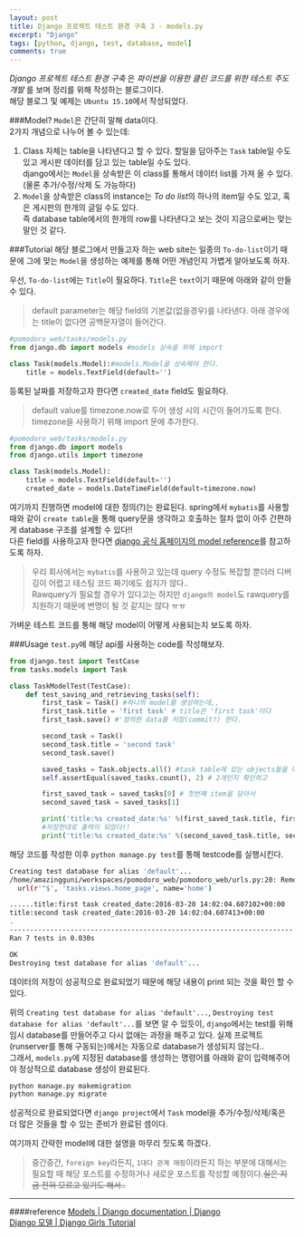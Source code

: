 ```yaml
---
layout: post
title: Django 프로젝트 테스트 환경 구축 3 - models.py
excerpt: "Django"
tags: [python, django, test, database, model]
comments: true
---
```


*Django 프로젝트 테스트 환경 구축* 은 *파이썬을 이용한 클린 코드를 위한 테스트 주도 개발* 를 보며 정리를 위해 작성하는 블로그이다.  
해당 블로그 및 예제는 `Ubuntu 15.10`에서 작성되었다.  

###Model?
`Model`은 간단히 말해 data이다.  
2가지 개념으로 나누어 볼 수 있는데:

1. Class 자체는 table을 나타낸다고 할 수 있다. 할일을 담아주는 `Task` table일 수도 있고 게시판 데이터를 담고 있는 table일 수도 있다.  
django에서는 `Model`을 상속받은 이 class를 통해서 데이터 list를 가져 올 수 있다.(물론 추가/수정/삭제 도 가능하다)
2. `Model`을 상속받은 class의 instance는 *To do list*의 하나의 item일 수도 있고, 혹은 게시판의 한개의 글일 수도 있다.  
즉 database table에서의 한개의 row를 나타낸다고 보는 것이 지금으로써는 맞는 말인 것 같다.


###Tutorial
해당 블로그에서 만들고자 하는 web site는 일종의 `To-do-list`이기 때문에 그에 맞는 `Model`을 생성하는 예제를 통해 어떤 개념인지 가볍게 알아보도록 하자.  

우선, `To-do-list`에는 `Title`이 필요하다.  `Title`은 `text`이기 때문에 아래와 같이 만들 수 있다.

> default parameter는 해당 field의 기본값(없을경우)를 나타낸다. 아래 경우에는 title이 없다면 공백문자열이 들어간다.

``` python
#pomodoro_web/tasks/models.py
from django.db import models #models 상속을 위해 import

class Task(models.Model):#models.Model을 상속해야 한다.
    title = models.TextField(default='')
```
등록된 날짜를 저장하고자 한다면 `created_date` field도 필요하다.

> default value를 timezone.now로 두어 생성 시의 시간이 들어가도록 한다. timezone을 사용하기 위해 import 문에 추가한다.

``` python
#pomodoro_web/tasks/models.py
from django.db import models
from django.utils import timezone

class Task(models.Model):
    title = models.TextField(default='')
    created_date = models.DateTimeField(default=timezone.now)
```

여기까지 진행하면 model에 대한 정의(?)는 완료된다. spring에서 `mybatis`를 사용할 때와 같이 `create table`을 통해 query문을 생각하고 호출하는 절차 없이 아주 간편하게 database 구조를 설계할 수 있다!!  
다른 field를 사용하고자 한다면 [django 공식 홈페이지의 model reference](https://docs.djangoproject.com/en/1.9/ref/models/fields/)를 참고하도록 하자.

> 우리 회사에서는 `mybatis`를 사용하고 있는데 query 수정도 복잡할 뿐더러 디버깅이 어렵고 테스팅 코드 짜기에도 쉽지가 않다..  
Rawquery가 필요할 경우가 있다고는 하지만 `django의 model`도 rawquery를 지원하기 때문에 변명이 될 것 같지는 않다 ㅠㅠ

가벼운 테스트 코드를 통해 해당 model이 어떻게 사용되는지 보도록 하자.

###Usage
`test.py`에 해당 api를 사용하는 code를 작성해보자.  

``` python
from django.test import TestCase
from tasks.models import Task

class TaskModelTest(TestCase):
    def test_saving_and_retrieving_tasks(self):
        first_task = Task() #하나의 model를 생성하는데,,
        first_task.title = 'first task' # title은 'first task'이다
        first_task.save() #'정의한 data를 저장(commit?) 한다.

        second_task = Task()
        second_task.title = 'second task'
        second_task.save()

        saved_tasks = Task.objects.all() #task table에 있는 objects들을 다 불러왔는데
        self.assertEqual(saved_tasks.count(), 2) # 2개인지 확인하고

        first_saved_task = saved_tasks[0] # 첫번째 item을 담아서
        second_saved_task = saved_tasks[1]

        print('title:%s created_date:%s' %(first_saved_task.title, first_saved_task.created_date)) #출력해보았다.
        #저장한대로 출력이 되었다!!
        print('title:%s created_date:%s' %(second_saved_task.title, second_saved_task.created_date))
```

해당 코드를 작성한 이후 `python manage.py test`를 통해 testcode를 실행시킨다.

``` sh
Creating test database for alias 'default'...
/home/amazingguni/workspaces/pomodoro_web/pomodoro_web/urls.py:20: RemovedInDjango110Warning: Support for string view arguments to url() is deprecated and will be removed in Django 1.10 (got tasks.views.home_page). Pass the callable instead.
  url(r'^$', 'tasks.views.home_page', name='home')

......title:first task created_date:2016-03-20 14:02:04.607102+00:00
title:second task created_date:2016-03-20 14:02:04.607413+00:00
.
----------------------------------------------------------------------
Ran 7 tests in 0.030s

OK
Destroying test database for alias 'default'...
```

데이터의 저장이 성공적으로 완료되었기 때문에 해당 내용이 print 되는 것을 확인 할 수 있다.  


위의 `Creating test database for alias 'default'...`, `Destroying test database for alias 'default'...`를 보면 알 수 있듯이,
`django`에서는 test를 위해 임시 database를 만들어주고 다시 없애는 과정을 해주고 있다. 실제 프로젝트(runserver를 통해 구동되는)에서는 자동으로 database가 생성되지 않는다..  
그래서, `models.py`에 지정된 database를 생성하는 명령어를 아래와 같이 입력해주어야 정상적으로 database 생성이 완료된다.

``` sh
python manage.py makemigration
python manage.py migrate
```

성공적으로 완료되었다면 `django project`에서 `Task` model을 추가/수정/삭제/혹은 더 많은 것들을 할 수 있는 준비가 완료된 셈이다.


여기까지 간략한 model에 대한 설명을 마무리 짓도록 하겠다.

> 중간중간, `foreign key`라든지, `1대다 관계 매핑`이라든지 하는 부분에 대해서는 필요할 때 해당 포스트를 수정하거나 새로운 포스트를 작성할 예정이다.~~실은 지금 전혀 모르고 있기도 해서..~~


-----
####reference
[Models | Django documentation | Django](https://docs.djangoproject.com/en/1.9/topics/db/models/)  
[Django 모델 | Django Girls Tutorial](http://tutorial.djangogirls.org/ko/django_models/index.html)
